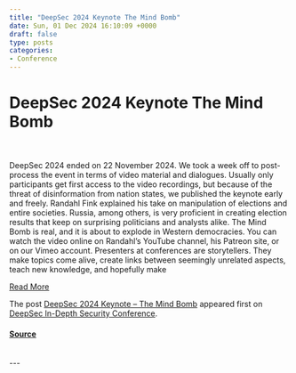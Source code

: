 ```yaml
---
title: "DeepSec 2024 Keynote The Mind Bomb"
date: Sun, 01 Dec 2024 16:10:09 +0000
draft: false
type: posts
categories: 
- Conference
---
```

# DeepSec 2024 Keynote The Mind Bomb

<br/>

<br/>
DeepSec 2024 ended on 22 November 2024. We took a week off to post-process the event in terms of video material and dialogues. Usually only participants get first access to the video recordings, but because of the threat of disinformation from nation states, we published the keynote early and freely. Randahl Fink explained his take on manipulation of elections and entire societies. Russia, among others, is very proficient in creating election results that keep on surprising politicians and analysts alike. The Mind Bomb is real, and it is about to explode in Western democracies. You can watch the video online on Randahl’s YouTube channel, his Patreon site, or on our Vimeo account. Presenters at conferences are storytellers. They make topics come alive, create links between seemingly unrelated aspects, teach new knowledge, and hopefully make

[Read More](https://blog.deepsec.net/deepsec-2024-keynote-the-mind-bomb/)

The post [DeepSec 2024 Keynote – The Mind Bomb](https://blog.deepsec.net/deepsec-2024-keynote-the-mind-bomb/) appeared first on [DeepSec In-Depth Security Conference](https://blog.deepsec.net).

#### [Source](https://blog.deepsec.net/deepsec-2024-keynote-the-mind-bomb/)

<br/>
---

